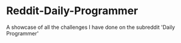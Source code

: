 Reddit-Daily-Programmer
=======================

A showcase of all the challenges I have done on the subreddit 'Daily Programmer'
